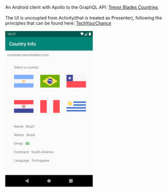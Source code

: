 An Android client with Apollo to the GraphQL API: <a href="https://countries.trevorblades.com/">Trevor Blades Countries</a>
<br><br>
The UI is uncoupled from Activity(that is treated as Presenter), following the principles that can be found here: <a href="https://www.techyourchance.com/"> TechYourChance</a>
<br><br>
<img src="/screenshot/01.png" width="280">
